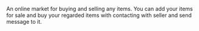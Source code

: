 An online market for buying and selling any items. You can add your items for sale and buy your regarded items with contacting with seller and send message to it.
